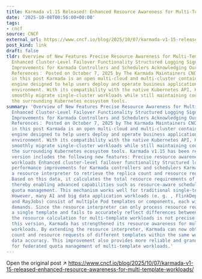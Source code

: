 ```yaml
---
title: Karmada v1.15 Released! Enhanced Resource Awareness for Multi-Template Workloads
date: '2025-10-08T00:56:00+00:00'
tags:
- cncf
source: CNCF
external_url: https://www.cncf.io/blog/2025/10/07/karmada-v1-15-released-enhanced-resource-awareness-for-multi-template-workloads/
post_kind: link
draft: false
tldr: Overview of New Features Precise Resource Awareness for Multi-Template Workloads
  Enhanced Cluster-Level Failover Functionality Structured Logging Significant Performance
  Improvements for Karmada Controllers and Schedulers Acknowledging Our Contributors
  References： Posted on October 7, 2025 by The Karmada Maintainers CNCF projects highlighted
  in this post Karmada is an open multi-cloud and multi-cluster container orchestration
  engine designed to help users deploy and operate business applications in a multi-cloud
  environment. With its compatibility with the native Kubernetes API, Karmada can
  smoothly migrate single-cluster workloads while still maintaining coordination with
  the surrounding Kubernetes ecosystem tools.
summary: 'Overview of New Features Precise Resource Awareness for Multi-Template Workloads
  Enhanced Cluster-Level Failover Functionality Structured Logging Significant Performance
  Improvements for Karmada Controllers and Schedulers Acknowledging Our Contributors
  References： Posted on October 7, 2025 by The Karmada Maintainers CNCF projects highlighted
  in this post Karmada is an open multi-cloud and multi-cluster container orchestration
  engine designed to help users deploy and operate business applications in a multi-cloud
  environment. With its compatibility with the native Kubernetes API, Karmada can
  smoothly migrate single-cluster workloads while still maintaining coordination with
  the surrounding Kubernetes ecosystem tools. Karmada v1.15 has been released, this
  version includes the following new features: Precise resource awareness for multi-template
  workloads Enhanced cluster-level failover functionality Structured logging Significant
  performance improvements for Karmada controllers and schedulers Karmada utilizes
  a resource interpreter to retrieve the replica count and resource requests of workloads.
  Based on this data, it calculates the total resource requirements of the workloads,
  thereby enabling advanced capabilities such as resource-aware scheduling and federated
  quota management. This mechanism works well for traditional single-template workloads.
  However, many AI and big data application workloads (e. g. , FlinkDeployments, PyTorchJobs,
  and RayJobs) consist of multiple Pod templates or components, each with unique resource
  demands. Since the resource interpreter can only process resource requests from
  a single template and fails to accurately reflect differences between multiple templates,
  the resource calculation for multi-template workloads is not precise enough. In
  this version, Karmada has strengthened its resource awareness for multi-template
  workloads. By extending the resource interpreter, Karmada can now obtain the replica
  count and resource requests of different templates within the same workload, ensuring
  data accuracy. This improvement also provides more reliable and granular data support
  for federated quota management of multi-template workloads.'
---
```

Open the original post ↗ https://www.cncf.io/blog/2025/10/07/karmada-v1-15-released-enhanced-resource-awareness-for-multi-template-workloads/
